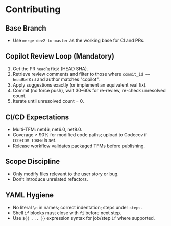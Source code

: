# Contributing

## Base Branch
- Use `merge-dev2-to-master` as the working base for CI and PRs.

## Copilot Review Loop (Mandatory)
1. Get the PR `headRefOid` (HEAD SHA).
2. Retrieve review comments and filter to those where `commit_id == headRefOid` and author matches "copilot".
3. Apply suggestions exactly (or implement an equivalent real fix).
4. Commit (no force push), wait 30–60s for re-review, re-check unresolved count.
5. Iterate until unresolved count = 0.

## CI/CD Expectations
- Multi-TFM: net46, net6.0, net8.0.
- Coverage ≥ 90% for modified code paths; upload to Codecov if `CODECOV_TOKEN` is set.
- Release workflow validates packaged TFMs before publishing.

## Scope Discipline
- Only modify files relevant to the user story or bug.
- Don’t introduce unrelated refactors.

## YAML Hygiene
- No literal `\n` in names; correct indentation; steps under `steps`.
- Shell `if` blocks must close with `fi` before next step.
- Use `${{ ... }}` expression syntax for job/step `if` where supported.

